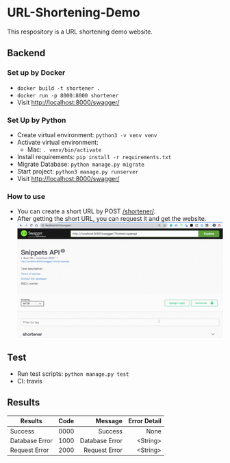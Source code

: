 # URL-Shortening-Demo
This respository is a URL shortening demo website.

## Backend

### Set up by Docker
- `docker build -t shortener .`
- `docker run -p 8000:8000 shortener`
- Visit [http://localhost:8000/swagger/](http://localhost:8000/swagger/)

### Set Up by Python
- Create virtual environment: `python3 -v venv venv`
- Activate virtual environment:
    - Mac: `. venv/bin/activate`
- Install requirements: `pip install -r requirements.txt`
- Migrate Database: `python manage.py migrate`
- Start project: `python3 manage.py runserver`
- Visit [http://localhost:8000/swagger/](http://localhost:8000/swagger/)

### How to use
- You can create a short URL by POST [/shortener/](http://localhost:8000/shortener/).
- After getting the short URL, you can request it and get the website.
![./images/demo.gif](./images/demo.gif)

## Test
- Run test scripts: `python manage.py test`
- CI: travis

## Results

Results       | Code  | Message         | Error Detail
--------------|:-----:|----------------:| -----------:
Success       | 0000  |  Success        |  None       
Database Error| 1000  |  Database Error |  \<String\>   
Request Error | 2000  |  Request Error  |  \<String\>   

